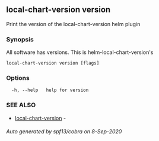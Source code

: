 ## local-chart-version version

Print the version of the local-chart-version helm plugin

### Synopsis

All software has versions. This is helm-local-chart-version's

```
local-chart-version version [flags]
```

### Options

```
  -h, --help   help for version
```

### SEE ALSO

* [local-chart-version](local-chart-version.md)	 - 

###### Auto generated by spf13/cobra on 8-Sep-2020
